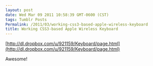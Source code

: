 ```yaml
---
layout: post
date: Wed Mar 09 2011 10:58:39 GMT-0600 (CST)
tags: Tumblr Posts
Permalink: /2011/03/working-css3-based-apple-wireless-keyboard
title: Working CSS3-based Apple Wireless Keyboard
---
```


[http://dl.dropbox.com/u/921159/Keyboard/page.html](http://dl.dropbox.com/u/921159/Keyboard/page.html)

Awesome!
